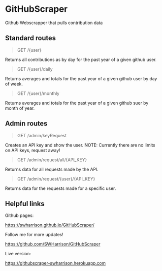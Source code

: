# GitHubScraper

Github Webscrapper that pulls contribution data

## Standard routes

>GET /{user}

Returns all contributions as by day for the past year of a given github user.

>GET /{user}/daily

Returns averages and totals for the past year of a given github user by day of week.

>GET /{user}/monthly

Returns averages and totals for the past year of a given github suer by month of year.

## Admin routes

>GET /admin/keyRequest

Creates an API key and show the user.
NOTE: Currently there are no limits on API keys, request away!

>GET /admin/request/all/{API_KEY}

Returns data for all requests made by the API.

>GET /admin/request/{user}/{API_KEY}

Returns data for the requests made for a specific user.

## Helpful links

Github pages:

https://swharrison.github.io/GitHubScraper/

Follow me for more updates!

https://github.com/SWHarrison/GitHubScraper

Live version:

https://githubscraper-swharrison.herokuapp.com
